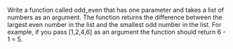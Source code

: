 Write a function called odd_even that has one parameter and
takes a list of numbers as an argument. The function returns the
difference between the largest even number in the list and the
smallest odd number in the list. For example, if you pass
[1,2,4,6] as an argument the function should return 6 - 1 = 5.
